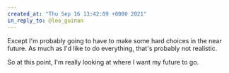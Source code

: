 ```yaml
---
created_at: "Thu Sep 16 13:42:09 +0000 2021"
in_reply_to: @leo_guinan
---
```


Except I'm probably going to have to make some hard choices in the near future. As much as I'd like to do everything, that's probably not realistic. 

So at this point,  I'm really looking at where I want my future to go.